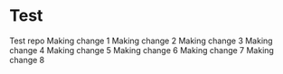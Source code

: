 # Test
Test repo
Making change 1
Making change 2
Making change 3
Making change 4
Making change 5
Making change 6
Making change 7
Making change 8
